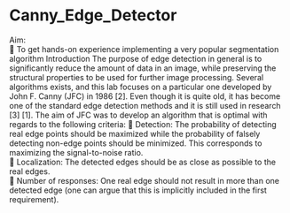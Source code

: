 # Canny_Edge_Detector

Aim:  
 To get hands-on experience implementing a very popular segmentation algorithm 
Introduction 
The  purpose  of  edge  detection  in  general  is  to  significantly  reduce  the  amount  of  data  in  an  image, 
while  preserving  the  structural  properties  to  be  used  for  further  image  processing.  Several  algorithms 
exists,  and  this  lab  focuses  on  a  particular  one  developed  by  John  F.  Canny  (JFC)  in  1986  [2].  Even 
though it is quite old, it has become one of the standard edge detection methods and it is still used in 
research  [3]  [1].  The  aim  of  JFC  was  to  develop  an  algorithm  that  is  optimal  with  regards  to  the 
following criteria: 
 Detection: The probability of detecting real edge points should be maximized while the 
probability of falsely detecting non-edge points should be minimized. This corresponds to 
maximizing the signal-to-noise ratio.  
 Localization: The detected edges should be as close as possible to the real edges.  
 Number of responses: One real edge should not result in more than one detected edge (one 
can argue that this is implicitly included in the first requirement).
